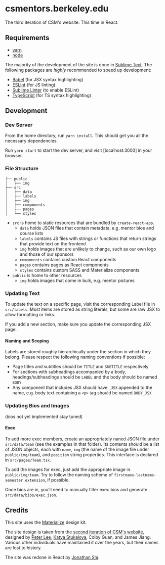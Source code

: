 # csmentors.berkeley.edu
The third iteration of CSM's website. This time in React.

## Requirements
- [yarn](https://yarnpkg.com/en/docs/install)
- [node](https://nodejs.org/en/)

The majority of the development of the site is done in [Sublime Text](https://www.sublimetext.com/).
The following packages are _highly_ recommended to speed up development:
- [Babel](https://github.com/babel/babel-sublime) (for JSX syntax highlighting)
- [ESLint](https://github.com/SublimeLinter/SublimeLinter-eslint) (for JS linting)
- [Sublime Linter](https://github.com/SublimeLinter/SublimeLinter) (to enable ESLint)
- [TypeScript](https://packagecontrol.io/packages/TypeScript) (for TS syntax highlighting)

## Development
### Dev Server
From the home directory, run `yarn install`. This should get you all the necessary dependencies.

Run `yarn start` to start the dev server, and visit [localhost:3000] in your browser.

### File Structure
```
├── public
│   ├── img
├── src
│   ├── data
│   ├── labels
│   ├── img
│   ├── components
│   ├── pages
│   └── styles
```
- `src` is home to static resources that are bundled by `create-react-app`.
    - `data` holds JSON files that contain metadata, e.g. mentor bios and course lists
    - `labels` contains JS files with strings or functions that return strings that provide text on the frontend
    - `img` holds images that are unlikely to change, such as our own logo and those of our sponsors
    - `components` contains custom React components
    - `pages` contains pages as React components
    - `styles` contains custom SASS and Materialize components
- `public` is home to other resources
    - `img` holds images that come in bulk, e.g. mentor pictures

### Updating Text
To update the text on a specific page, visit the corresponding Label file in `src/labels`. Most
items are stored as string literals, but some are raw JSX to allow formatting or links.

If you add a new section, make sure you update the corresponding JSX page.

#### Naming and Scoping
Labels are stored roughly hierarchically under the section in which they belong. Please respect the
following naming conventions if possible:
- Page titles and subtitles should be `TITLE` and `SUBTITLE` respectively
- For sections with subheadings accompanied by a body, headings/subheadings should be `LABEL` and the body should be named `BODY`
- Any component that includes JSX should have `_JSX` appended to the name, e.g. body text containing a `<p>` tag should be named `BODY_JSX`

### Updating Bios and Images
(bios not yet implemented stay tuned)

#### Exec
To add more exec members, create an appropriately naned JSON file under `src/data/team` (see the examples in that folder). Its contents should be a list of JSON objects, each with `name`, `img` (the name of the image file under `public/img/team`), and `position` string properties. This interface is declared in `src/pages/Team.tsx`.

To add the images for exec, just add the appropriate image in `public/img/team`. Try to follow the naming scheme of `firstname-lastname-semester.extension`, if possible.

Once bios are in, you'll need to manually filter exec bios and generate `src/data/bios/exec.json`.

## Credits
This site uses the [Materialize](https://materializecss.com/) design kit.

The site design is taken from the [second iteration of CSM's website](https://github.com/csmberkeley/csmberkeley.github.io), designed by [Peter Lee](http://www.peterlee.tech/), [Katya Stukalova](http://kstukalova.github.io/), Colby Guan, and James Jiang. Various other individuals have maintained it over the years, but their names are lost to history.

The site was redone in React by [Jonathan Shi](http://jonathanshi.me/).
